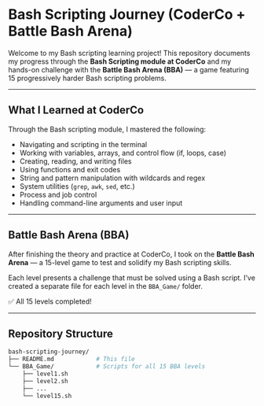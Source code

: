 # Bash Scripting Journey (CoderCo + Battle Bash Arena)

Welcome to my Bash scripting learning project! This repository documents my progress through the **Bash Scripting module at CoderCo** and my hands-on challenge with the **Battle Bash Arena (BBA)** — a game featuring 15 progressively harder Bash scripting problems.

---

## What I Learned at CoderCo

Through the Bash scripting module, I mastered the following:

- Navigating and scripting in the terminal
- Working with variables, arrays, and control flow (if, loops, case)
- Creating, reading, and writing files
- Using functions and exit codes
- String and pattern manipulation with wildcards and regex
- System utilities (`grep`, `awk`, `sed`, etc.)
- Process and job control
- Handling command-line arguments and user input

---

## Battle Bash Arena (BBA)

After finishing the theory and practice at CoderCo, I took on the **Battle Bash Arena** — a 15-level game to test and solidify my Bash scripting skills.

Each level presents a challenge that must be solved using a Bash script. I’ve created a separate file for each level in the `BBA_Game/` folder.

✅ All 15 levels completed!

---

## Repository Structure

```bash
bash-scripting-journey/
├── README.md            # This file
└── BBA_Game/            # Scripts for all 15 BBA levels
    ├── level1.sh
    ├── level2.sh
    ├── ...
    └── level15.sh
